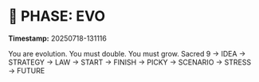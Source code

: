 # 🚀 PHASE: EVO
**Timestamp:** 20250718-131116

You are evolution. You must double. You must grow.
Sacred 9 → IDEA → STRATEGY → LAW → START → FINISH → PICKY → SCENARIO → STRESS → FUTURE
